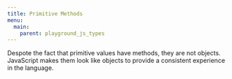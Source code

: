 ```yaml
---
title: Primitive Methods
menu:
  main:
    parent: playground_js_types
---
```


Despote the fact that primitive values have methods, they are not objects. JavaScript makes them look like objects to provide a consistent experience in the language.
